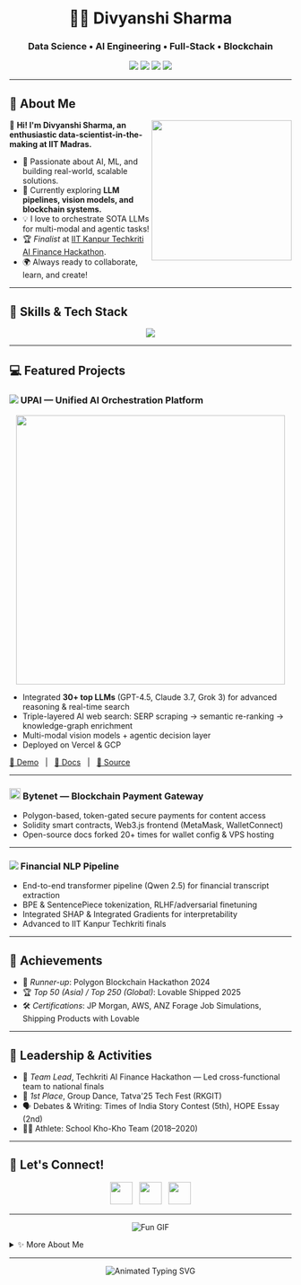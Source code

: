 <!-- README.md for Divyanshi Sharma -->


<h1 align="center">👩‍💻 Divyanshi Sharma</h1>
<h3 align="center">Data Science • AI Engineering • Full-Stack • Blockchain</h3>
<p align="center">
  <a href="mailto:25f2007766@ds.study.iitm.ac.in"><img src="https://img.shields.io/badge/Email-25f2007766@ds.study.iitm.ac.in-blue?style=flat-square&logo=gmail"></a>
  <a href="https://divyanshisminefolio.vercel.app"><img src="https://img.shields.io/badge/Portfolio-Divyanshi-blueviolet?style=flat-square&logo=vercel"></a>
  <a href="https://www.linkedin.com/in/Divyanshi-sharma-s"><img src="https://img.shields.io/badge/LinkedIn-Divyanshi%20Sharma-blue?logo=linkedin&style=flat-square"></a>
  <a href="https://github.com/09Catho"><img src="https://img.shields.io/github/followers/09Catho?style=social"></a>
</p>

---

## 🚀 About Me

<img align="right" src="https://media.giphy.com/media/LMt9638dO8dftAjtco/giphy.gif" width="250">

🌱 **Hi! I'm Divyanshi Sharma, an enthusiastic data-scientist-in-the-making at IIT Madras.**

- 🤖 Passionate about AI, ML, and building real-world, scalable solutions.
- 🔭 Currently exploring **LLM pipelines, vision models, and blockchain systems.**
- 💡 I love to orchestrate SOTA LLMs for multi-modal and agentic tasks!
- 🏆 *Finalist* at [IIT Kanpur Techkriti AI Finance Hackathon](https://blackdrome-upai.lovable.app/).
- 🌍 Always ready to collaborate, learn, and create!

---

## 🧰 Skills & Tech Stack

<p align="center">
  <img src="https://skillicons.dev/icons?i=python,js,typescript,cpp,java,react,nextjs,vue,nodejs,flask,fastapi,mongodb,postgresql,mysql,git,docker,vercel,netlify,gcp,solidity,web3,metamask,linux" />
</p>

---

## 💻 Featured Projects

### <img src="https://img.icons8.com/ios-filled/24/000000/artificial-intelligence.png"/> UPAI — Unified AI Orchestration Platform

<div align="center">
  <img src="https://media0.giphy.com/media/v1.Y2lkPTc5MGI3NjExZXUxZ282d3Z6aTMzd2JwMjBtbjc3YWE4ZGFmbGR6Ym1qd2V3bG1icSZlcD12MV9pbnRlcm5hbF9naWZfYnlfaWQmY3Q9Zw/3sDaYbHuv8ypgZCcjG/giphy.gif" width="480"/>
</div>

- Integrated **30+ top LLMs** (GPT-4.5, Claude 3.7, Grok 3) for advanced reasoning & real-time search
- Triple-layered AI web search: SERP scraping → semantic re-ranking → knowledge-graph enrichment
- Multi-modal vision models + agentic decision layer
- Deployed on Vercel & GCP

[🔗 Demo](https://blackdrome-upai.lovable.app/) &nbsp; | &nbsp; [📖 Docs](https://divyanshisminefolio.vercel.app) &nbsp; | &nbsp; [🌟 Source](https://github.com/09Catho/Maticpayment)

---

### <img src="https://img.icons8.com/color/48/000000/blockchain-new-logo.png" width="20"/> Bytenet — Blockchain Payment Gateway

- Polygon-based, token-gated secure payments for content access
- Solidity smart contracts, Web3.js frontend (MetaMask, WalletConnect)
- Open-source docs forked 20+ times for wallet config & VPS hosting

---

### <img src="https://img.icons8.com/ios-filled/24/000000/robot-2.png"/> Financial NLP Pipeline

- End-to-end transformer pipeline (Qwen 2.5) for financial transcript extraction
- BPE & SentencePiece tokenization, RLHF/adversarial finetuning
- Integrated SHAP & Integrated Gradients for interpretability
- Advanced to IIT Kanpur Techkriti finals

---

## 🏅 Achievements

- 🥈 *Runner-up*: Polygon Blockchain Hackathon 2024
- 🏆 *Top 50 (Asia) / Top 250 (Global)*: Lovable Shipped 2025
- 🛠️ *Certifications*: JP Morgan, AWS, ANZ Forage Job Simulations, Shipping Products with Lovable

---

## 👑 Leadership & Activities

- 🚩 *Team Lead*, Techkriti AI Finance Hackathon — Led cross-functional team to national finals
- 🕺 *1st Place*, Group Dance, Tatva'25 Tech Fest (RKGIT)
- 🗣️ Debates & Writing: Times of India Story Contest (5th), HOPE Essay (2nd)
- 🏃‍♀️ Athlete: School Kho-Kho Team (2018–2020)

---

## 🌱 Let's Connect!

<p align="center">
  <a href="mailto:25f2007766@ds.study.iitm.ac.in"><img src="https://img.icons8.com/color/48/000000/gmail-new.png" width="40"></a>
  &nbsp;
  <a href="https://divyanshisminefolio.vercel.app"><img src="https://img.icons8.com/color/48/000000/domain.png" width="40"></a>
  &nbsp;
  <a href="https://www.linkedin.com/in/Divyanshi-sharma-s"><img src="https://img.icons8.com/color/48/000000/linkedin.png" width="40"></a>
</p>

---
<p align="center">
  <img src="https://media0.giphy.com/media/v1.Y2lkPTc5MGI3NjExZXUxZ282d3Z6aTMzd2JwMjBtbjc3YWE4ZGFmbGR6Ym1qd2V3bG1icSZlcD12MV9pbnRlcm5hbF9naWZfYnlfaWQmY3Q9Zw/3sDaYbHuv8ypgZCcjG/giphy.gif" alt="Fun GIF"/>
</p>


<details>
<summary>✨ More About Me</summary>

- 🎨 Hobbies: Creative writing, art, dance, and organizing events!
- 🧩 Love design thinking & UI/UX for elegant products
- 🤝 Always up for collabs on open-source & AI projects

</details>

---

<!-- Footer Animation -->
<p align="center">
  <img src="https://readme-typing-svg.demolab.com?font=Fira+Code&size=22&pause=1000&color=FFD700&vCenter=true&width=440&lines=Always+learning.+Always+building.+Let's+connect!;AI+%7C+Blockchain+%7C+Full-Stack+Dev+%7C+IITM" alt="Animated Typing SVG">
</p>

